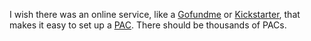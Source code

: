 I wish there was an online service, like a <a href="https://www.gofundme.com/">Gofundme</a> or <a href="https://www.kickstarter.com/">Kickstarter</a>, that makes it easy to set up a <a href="https://en.wikipedia.org/wiki/Political_action_committee">PAC</a>. There should be thousands of PACs. 
